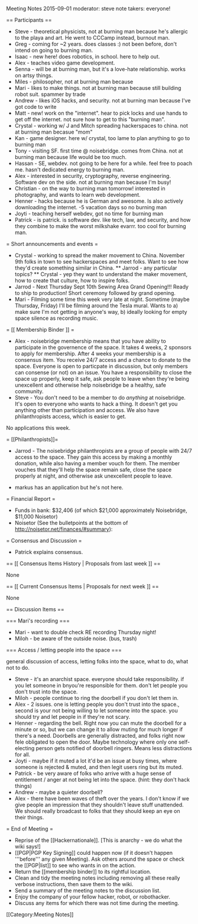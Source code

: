 Meeting Notes 2015-09-01 
 moderator: steve
note takers: everyone!

== Participants ==

* Steve - theoretical physicists, not at burning man because he's allergic to the playa and art. He went to CCCamp instead, burnout man.
* Greg - coming for ~2 years. does classes :) not been before, don't intend on going to burning man. 
* Isaac - new here! does robotics, in school. here to help out.
* Alex - teaches video game development. 
* Senna - will be at burning man, but it's a love-hate relationship. works on artsy things.
* Miles - philosopher, not at burning man because
* Mari - likes to make things. not at burning man because still building robot suit. spammer by trade
* Andrew - likes iOS hacks, and security. not at burning man because I've got code to write
* Matt - new! work on the "internet". hear to pick locks and use hands to get off the internet. not sure how to get to this "burning man".
* Crystal - working w/ J and Mitch spreading hackerspaces to china. not at burning man becasue "mom"
* Kan - game designer. here w/ crystal, too lame to plan anything to go to burning man
* Tony - visiting SF. first time @ noisebridge. comes from China. not at burning man because life would be too much. 
* Hassan - SE, webdev. not going to be here for a while. feel free to poach me. hasn't dedicated energy to burning man. 
* Alex - interested in security, cryptography, reverse engineering. Software dev on the side. not at burning man because I'm busy!
* Christian - on the way to burning man tomorrow! interested in photography, and wants to learn web development.
* Henner - hacks because he is German and awesome. Is also actively downloading the internet. -5 vacation days so no burning man
* Joyti - teaching herself webdev, got no time for burning man
* Patrick -  is patrick. is software dev. like tech, law, and security, and how they combine to make the worst milkshake evarrr. too cool for burning man.

= Short announcements and events =

* Crystal - working to spread the maker movement to China. November 9th folks in town to see hackerspaces and meet folks. Want to see how they'd create something similar in China. 
 ** Jarrod - any particular topics?
 ** Crystal - yep they want to understand the maker movement, how to create that culture, how to inspire folks. 
* Jarrod - Next Thursday Sept 10th Sewing Area Grand Opening!!! Ready to ship to production! Short ceremony followed by grand opening.
* Mari - Filming some time this week very late at night. Sometime (maybe Thursday, Friday) I'll be filming around the Tesla mural. Wants to a) make sure I'm not getting in anyone's way, b) ideally looking for empty space silence as recording music. 

= [[ Membership Binder ]] =

* Alex - noisebridge membership means that you have ability to participate in the governence of the space. It takes 4 weeks, 2 sponsors to apply for membership. After 4 weeks your membership is a consensus item. You receive 24/7 access and a chance to donate to the space. Everyone is open to particpate in discussion, but only members can consense (or not) on an issue. You have a responsibility to close the space up properly, keep it safe, ask people to leave when they're being unexcellent and otherwise help noisebridge be a healthy, safe community. 
* Steve - You don't need to be a member to do *anything* at noisebridge. It's open to everyone who wants to hack a thing. It doesn't get you anything other than participation and access. We also have philanthropists access, which is easier to get.

No applications this week.

= [[Philanthropists]]=

* Jarrod - The noisebridge philanthropists are a group of people with 24/7 access to the space. They gain this access by making a monthly donation, while also having a member vouch for them. The member vouches that they'll help the space remain safe, close the space properly at night, and otherwise ask unexcellent people to leave. 

* markus has an application but he's not here. 

= Financial Report =

* Funds in bank: $32,406 (of which $21,000 approximately Noisebridge, $11,000 Noisetor)
* Noisetor (See the bulletpoints at the bottom of http://noisetor.net/finances/#summary):

= Consensus and Discussion =

* Patrick explains consensus. 

== [[ Consensus Items History | Proposals from last week ]] ==

None 

== [[ Current Consensus Items | Proposals for next week ]] ==

None

== Discussion Items ==

=== Mari's recording ===
* Mari - want to double check RE recording Thursday night!
* Miloh - be aware of the outside noise. (bus, trash)


=== Access / letting people into the space ===

general discussion of access, letting folks into the space, what to do, what not to do. 

* Steve - it's an anarchist space. everyone should take responsibility. if you let someone in bnyou're responsible for them. don't let people you don't trust into the space.
* Miloh - people continue to ring the doorbell if you don't let them in. 
* Alex - 2 issues. one is letting people you don't trust into the space., second is your not being willing to let someone into the space. you should try and let people in if they're not scary. 
* Henner - regarding the bell. Right now you can mute the doorbell for a minute or so, but we can change it to allow muting for much longer if there's a need. Doorbells are generally distracted, and folks right now fele obligated to open the door. Maybe technology where only one self-electing person gets notified of doorbell ringers. Means less distractions for all. 
* Joyti - maybe if it muted a lot it'd be an issue at busy times, where someone is rejected &amp; muted, and then legit users ring but its muted. 
* Patrick - be very aware of folks who arrive with a huge sense of entitlement / anger at not being let into the space. (hint: they don't hack things)
* Andrew - maybe a quieter doorbell?
* Alex - there have been waves of theft over the years. I don't know if we give people an impression that they shouldn't leave stuff unattended. We should really broadcast to folks that they should keep an eye on their things.


= End of Meeting =

* Reprise of the [[Hackernationale]]. [This is anarchy - we do what the wiki says!]
* [[PGP|PGP Key Signing]] could happen now (if it doesn't happen '''before''' any given Meeting).  Ask others around the space or check the [[PGP|list]] to see who wants in on the action.
* Return the [[membership binder]] to its rightful location.
* Clean and tidy the meeting notes including removing all these really verbose instructions, then save them to the wiki.
* Send a summary of the meeting notes to the discussion list.
* Enjoy the company of your fellow hacker, robot, or robothacker.
* Discuss any items for which there was not time during the meeting.

[[Category:Meeting Notes]]